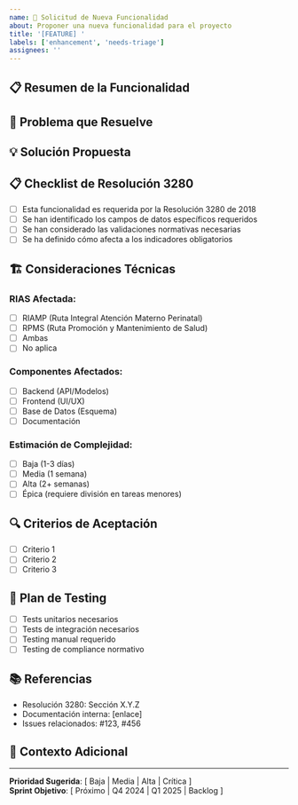 ```yaml
---
name: 🚀 Solicitud de Nueva Funcionalidad
about: Proponer una nueva funcionalidad para el proyecto
title: '[FEATURE] '
labels: ['enhancement', 'needs-triage']
assignees: ''
---
```


## 📋 Resumen de la Funcionalidad
<!-- Descripción clara y concisa de la funcionalidad propuesta -->

## 🎯 Problema que Resuelve
<!-- Describe el problema o necesidad que esta funcionalidad abordaría -->
<!-- ¿Es un requerimiento de la Resolución 3280? ¿Mejora la experiencia del usuario? -->

## 💡 Solución Propuesta
<!-- Descripción detallada de cómo debería funcionar esta funcionalidad -->

## 📋 Checklist de Resolución 3280
<!-- Marcar solo si aplica -->
- [ ] Esta funcionalidad es requerida por la Resolución 3280 de 2018
- [ ] Se han identificado los campos de datos específicos requeridos
- [ ] Se han considerado las validaciones normativas necesarias
- [ ] Se ha definido cómo afecta a los indicadores obligatorios

## 🏗️ Consideraciones Técnicas
<!-- Información técnica relevante -->

### RIAS Afectada:
- [ ] RIAMP (Ruta Integral Atención Materno Perinatal)  
- [ ] RPMS (Ruta Promoción y Mantenimiento de Salud)
- [ ] Ambas
- [ ] No aplica

### Componentes Afectados:
- [ ] Backend (API/Modelos)
- [ ] Frontend (UI/UX)
- [ ] Base de Datos (Esquema)
- [ ] Documentación

### Estimación de Complejidad:
- [ ] Baja (1-3 días)
- [ ] Media (1 semana)  
- [ ] Alta (2+ semanas)
- [ ] Épica (requiere división en tareas menores)

## 🔍 Criterios de Aceptación
<!-- Lista específica de lo que debe cumplir esta funcionalidad para considerarse completa -->
- [ ] Criterio 1
- [ ] Criterio 2
- [ ] Criterio 3

## 🧪 Plan de Testing
<!-- Cómo se debería probar esta funcionalidad -->
- [ ] Tests unitarios necesarios
- [ ] Tests de integración necesarios  
- [ ] Testing manual requerido
- [ ] Testing de compliance normativo

## 📚 Referencias
<!-- Enlaces a documentación relevante -->
- Resolución 3280: Sección X.Y.Z
- Documentación interna: [enlace]
- Issues relacionados: #123, #456

## 💬 Contexto Adicional
<!-- Cualquier otra información relevante, capturas de pantalla, mockups, etc. -->

---

**Prioridad Sugerida**: [ Baja | Media | Alta | Crítica ]  
**Sprint Objetivo**: [ Próximo | Q4 2024 | Q1 2025 | Backlog ]